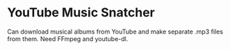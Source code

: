 # YouTube Music Snatcher
Can download musical albums from YouTube and make separate .mp3 files from them. Need FFmpeg and youtube-dl.

